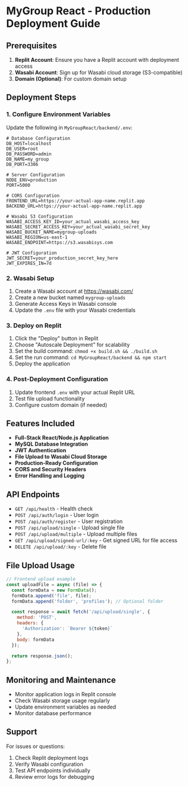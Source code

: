 
# MyGroup React - Production Deployment Guide

## Prerequisites

1. **Replit Account**: Ensure you have a Replit account with deployment access
2. **Wasabi Account**: Sign up for Wasabi cloud storage (S3-compatible)
3. **Domain (Optional)**: For custom domain setup

## Deployment Steps

### 1. Configure Environment Variables

Update the following in `MyGroupReact/backend/.env`:

```env
# Database Configuration
DB_HOST=localhost
DB_USER=root
DB_PASSWORD=admin
DB_NAME=my_group
DB_PORT=3306

# Server Configuration
NODE_ENV=production
PORT=5000

# CORS Configuration
FRONTEND_URL=https://your-actual-app-name.replit.app
BACKEND_URL=https://your-actual-app-name.replit.app

# Wasabi S3 Configuration
WASABI_ACCESS_KEY_ID=your_actual_wasabi_access_key
WASABI_SECRET_ACCESS_KEY=your_actual_wasabi_secret_key
WASABI_BUCKET_NAME=mygroup-uploads
WASABI_REGION=us-east-1
WASABI_ENDPOINT=https://s3.wasabisys.com

# JWT Configuration
JWT_SECRET=your_production_secret_key_here
JWT_EXPIRES_IN=7d
```

### 2. Wasabi Setup

1. Create a Wasabi account at https://wasabi.com/
2. Create a new bucket named `mygroup-uploads`
3. Generate Access Keys in Wasabi console
4. Update the `.env` file with your Wasabi credentials

### 3. Deploy on Replit

1. Click the "Deploy" button in Replit
2. Choose "Autoscale Deployment" for scalability
3. Set the build command: `chmod +x build.sh && ./build.sh`
4. Set the run command: `cd MyGroupReact/backend && npm start`
5. Deploy the application

### 4. Post-Deployment Configuration

1. Update frontend `.env` with your actual Replit URL
2. Test file upload functionality
3. Configure custom domain (if needed)

## Features Included

- **Full-Stack React/Node.js Application**
- **MySQL Database Integration**
- **JWT Authentication**
- **File Upload to Wasabi Cloud Storage**
- **Production-Ready Configuration**
- **CORS and Security Headers**
- **Error Handling and Logging**

## API Endpoints

- `GET /api/health` - Health check
- `POST /api/auth/login` - User login
- `POST /api/auth/register` - User registration
- `POST /api/upload/single` - Upload single file
- `POST /api/upload/multiple` - Upload multiple files
- `GET /api/upload/signed-url/:key` - Get signed URL for file access
- `DELETE /api/upload/:key` - Delete file

## File Upload Usage

```javascript
// Frontend upload example
const uploadFile = async (file) => {
  const formData = new FormData();
  formData.append('file', file);
  formData.append('folder', 'profiles'); // Optional folder

  const response = await fetch('/api/upload/single', {
    method: 'POST',
    headers: {
      'Authorization': `Bearer ${token}`
    },
    body: formData
  });

  return response.json();
};
```

## Monitoring and Maintenance

- Monitor application logs in Replit console
- Check Wasabi storage usage regularly
- Update environment variables as needed
- Monitor database performance

## Support

For issues or questions:
1. Check Replit deployment logs
2. Verify Wasabi configuration
3. Test API endpoints individually
4. Review error logs for debugging
